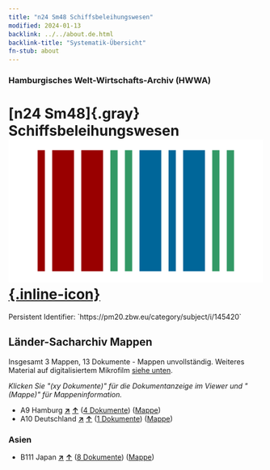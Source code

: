 ```yaml
---
title: "n24 Sm48 Schiffsbeleihungswesen"
modified: 2024-01-13
backlink: ../../about.de.html
backlink-title: "Systematik-Übersicht"
fn-stub: about
---
```


### Hamburgisches Welt-Wirtschafts-Archiv (HWWA)

# [n24 Sm48]{.gray}&#8201; Schiffsbeleihungswesen &#160; [![Wikidata](/images/Wikidata-logo.svg "Wikidata"){.inline-icon}](http://www.wikidata.org/entity/Q104711066)

<div class="hint">Persistent Identifier: `https://pm20.zbw.eu/category/subject/i/145420`</div>







## Länder-Sacharchiv Mappen






Insgesamt 3 Mappen, 13 Dokumente - Mappen unvollständig. Weiteres Material auf digitalisiertem Mikrofilm [siehe unten](#filmsections).

_Klicken Sie "(xy Dokumente)" für die Dokumentanzeige im Viewer und "(Mappe)" für Mappeninformation._



- A9 Hamburg [**&nearr;**](../../../geo/i/140905/about.de.html "Hamburg (alle Mappen)") [**&uarr;**](../../../geo/about.de.html#A9 "Ländersystematik") (<a href="https://pm20.zbw.eu/iiifview/folder/sh/140905,145420" title="über: Hamburg : Schiffsbeleihungswesen" target="_blank">4 Dokumente</a>) ([Mappe](../../../../folder/sh/1409xx/140905/1454xx/145420/about.de.html))
- A10 Deutschland [**&nearr;**](../../../geo/i/126128/about.de.html "Deutschland (alle Mappen)") [**&uarr;**](../../../geo/about.de.html#A10 "Ländersystematik") (<a href="https://pm20.zbw.eu/iiifview/folder/sh/126128,145420" title="über: Deutschland : Schiffsbeleihungswesen" target="_blank">1 Dokumente</a>) ([Mappe](../../../../folder/sh/1261xx/126128/1454xx/145420/about.de.html))

### Asien

- B111 Japan [**&nearr;**](../../../geo/i/141272/about.de.html "Japan (alle Mappen)") [**&uarr;**](../../../geo/about.de.html#B111 "Ländersystematik") (<a href="https://pm20.zbw.eu/iiifview/folder/sh/141272,145420" title="über: Japan : Schiffsbeleihungswesen" target="_blank">8 Dokumente</a>) ([Mappe](../../../../folder/sh/1412xx/141272/1454xx/145420/about.de.html))



<a id="filmsections" />













